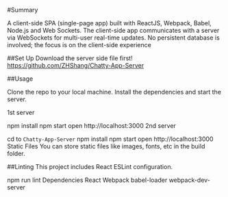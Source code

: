 #Summary

A client-side SPA (single-page app) built with ReactJS, Webpack, Babel, Node.js and Web Sockets. The client-side app communicates with a server via WebSockets for multi-user real-time updates. No persistent database is involved; the focus is on the client-side experience

##Set Up
Download the server side file first!
https://github.com/ZHShang/Chatty-App-Server

##Usage

Clone the repo to your local machine. Install the dependencies and start the server.

1st server

npm install
npm start
open http://localhost:3000
2nd server

cd to `Chatty-App-Server`
npm install
npm start
open http://localhost:3000
Static Files
You can store static files like images, fonts, etc in the build folder.


##Linting
This project includes React ESLint configuration.

npm run lint
Dependencies
React
Webpack
babel-loader
webpack-dev-server
